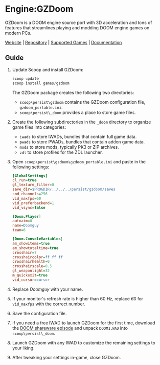 # Engine:GZDoom

GZDoom is a DOOM engine source port with 3D acceleration and tons of features
that streamlines playing and modding DOOM engine games on modern PCs.

[Website][] | [Repository][] | [Supported Games][] | [Documentation][]

## Guide

1. Update Scoop and install GZDoom:

   ```powershell
   scoop update
   scoop install games/gzdoom
   ```

   The GZDoom package creates the following two directories:

   - `scoop\persist\gzdoom` contains the GZDoom configuration file,
     `gzdoom_portable.ini`.
   - `scoop\persist\_doom` provides a place to store game files.

1. Create the following subdirectories in the `_doom` directory to organize game
   files into categories:

   - `iwads` to store IWADs, bundles that contain full game data.
   - `pwads` to store PWADs, bundles that contain addon game data.
   - `mods` to store mods, typically PK3 or ZIP archives.
   - `zdl` to store profiles for the ZDL launcher.

1. Open `scoop\persist\gzdoom\gzdoom_portable.ini` and paste in the following
   settings:

   ```ini
   [GlobalSettings]
   cl_run=true
   gl_texture_filter=0
   save_dir=$PROGDIR/../../../persist/gzdoom/saves
   snd_channels=256
   vid_maxfps=60
   vid_preferbackend=1
   vid_vsync=false

   [Doom.Player]
   autoaim=0
   name=Doomguy
   team=6

   [Doom.ConsoleVariables]
   am_showitems=true
   am_showtotaltime=true
   crosshair=7
   crosshaircolor=ff ff ff
   crosshairhealth=0
   crosshairscale=0.5
   gl_weaponlight=32
   m_quickexit=true
   vid_cursor=cursor
   ```

1. Replace _Doomguy_ with your name.
1. If your monitor's refresh rate is higher than 60 Hz, replace _60_ for
   `vid_maxfps` with the correct number.
1. Save the configuration file.
1. If you need a free IWAD to launch GZDoom for the first time, download the
   [DOOM shareware episode][] and unpack `DOOM1.WAD` into `scoop\persist\_doom`.
1. Launch GZDoom with any IWAD to customize the remaining settings to your
   liking.
1. After tweaking your settings in-game, close GZDoom.

<!-- Reference Links -->

[documentation]: https://zdoom.org/wiki/Main_Page
[doom shareware episode]:
  http://www.doomworld.com/3ddownloads/ports/shareware_doom_iwad.zip
[repository]: https://github.com/coelckers/gzdoom
[supported games]: https://zdoom.org/wiki/IWAD#Supported_IWADs
[website]: https://www.zdoom.org/
